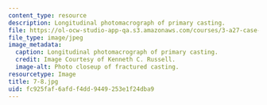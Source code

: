 ```yaml
---
content_type: resource
description: Longitudinal photomacrograph of primary casting.
file: https://ol-ocw-studio-app-qa.s3.amazonaws.com/courses/3-a27-case-studies-in-forensic-metallurgy-fall-2007/fc925faf6afdf4dd9449253e1f24dba9_7-8.jpg
file_type: image/jpeg
image_metadata:
  caption: Longitudinal photomacrograph of primary casting.
  credit: Image Courtesy of Kenneth C. Russell.
  image-alt: Photo closeup of fractured casting.
resourcetype: Image
title: 7-8.jpg
uid: fc925faf-6afd-f4dd-9449-253e1f24dba9
---
```


